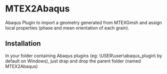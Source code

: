 # MTEX2Abaqus
Abaqus Plugin to import a geometry generated from MTEXGmsh and assign local properties (phase and mean orientation of each grain).

## Installation
In your folder containing Abaqus plugins (eg: \USER\user\abaqus_plugin\ by default on Windows), just drap and drop the parent folder (named MTEX2Abaqus)
